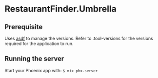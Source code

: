 # RestaurantFinder.Umbrella

## Prerequisite
Uses [asdf](https://github.com/asdf-vm/asdf) to manage the versions. Refer to .tool-versions for the versions required for the application to run.

## Running the server

Start your Phoenix app with: `$ mix phx.server`